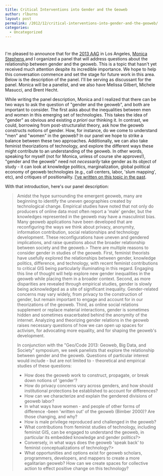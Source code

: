 ```yaml
---
title: Critical Interventions into Gender and the Geoweb
author: rlburns
layout: post
permalink: /2012/12/critical-interventions-into-gender-and-the-geoweb/
categories:
  - Uncategorized
---
```

# 

I'm pleased to announce that for the [2013 AAG][1] in Los Angeles, [Monica Stephens ][2]and I organized a panel that will address questions about the relationship between gender and the geoweb. This is a topic that hasn't yet received much attention despite its incredible importance. We hope to help this conversation commence and set the stage for future work in this area. Below is the description of the panel. I'll be serving as discussant for the panel. Monica will be a panelist, and we also have Melissa Gilbert, Michele Masucci, and Brent Hecht.

 [1]: http://www.aag.org/cs/annualmeeting
 [2]: https://sites.google.com/a/email.arizona.edu/stephens/

While writing the panel description, Monica and I realized that there can be two ways to ask the question of "gender and the geoweb", and both are important to consider. The first asks about the inequalities between men and women in this emerging set of technologies. This takes the idea of "gender" as obvious and existing *a priori* our thinking it. In contrast, we could, borrowing from post-structuralist theory, ask how the geoweb constructs notions of gender. How, for instance, do we come to understand "men" and "women" in the geoweb? In our panel we hope to strike a balance between these two approaches. Additionally, we can also take feminist theorizations of technology, and explore the different ways these might contribute to an understanding of the geoweb. In other words, speaking for myself (not for Monica, unless of course she approves!), "gender and the geoweb" need not *necessarily* take gender as its object of study - it can look at knowledge politics, marginalization, global political economy of geoweb technologies (e.g., call centers, labor, 'slum mapping', etc), and critiques of positionality. [I've written on this topic in the past][3].

 [3]: http://burnsr77.github.io/2012/04/short-position-statement-on-gender-and-the-geoweb/

With that introduction, here's our panel description:

> Amidst the hype surrounding the emergent geoweb, many are beginning to identify the uneven geographies created by technological change. Empirical studies have noted that not only do producers of online data most often report a 'male' gender, but the knowledges represented in the geoweb may have a masculinist bias. Many geoweb applications have been developed that are reconfiguring the ways we think about privacy, anonymity, information contribution, social relationships and technology development. These reconfigurations have uneven and gendered implications, and raise questions about the broader relationship between society and the geoweb.> 
> There are multiple reasons to consider gender in studies of the geoweb. First, feminist theorists have usefully explored the relationships between gender, knowledge politics, difference, and technology, with recent feminist contributions to critical GIS being particularly illuminating in this regard. Engaging this line of thought will help explore new gender inequalities in the geoweb while placing them in a broader context. Second, as more disparities are revealed through empirical studies, gender is slowly being acknowledged as a site of significant inequality. Gender-related concerns may vary widely, from privacy to the construction of gender, but remain important to engage and account for in our theorizations of the geoweb. Third, as online social relations supplement or replace material interactions, gender is sometimes hidden and sometimes exacerbated behind the anonymity of the internet. Analyzing and theorizing gender relations in the geoweb raises necessary questions of how we can open up spaces for activism, for advocating more equality, and for shaping the geoweb's development.
> 
> In conjunction with the "Geo/Code 2013: Geoweb, Big Data, and Society" symposium, we seek panelists that explore the relationship between gender and the geoweb. Questions of particular interest would include - but are not limited to - theoretical and empirical studies of these questions:
> 
> -   How does the geoweb work to construct, propagate, or break down notions of 'gender'?
> -   How do privacy concerns vary across genders, and how should institutional protections be established to account for differences?
> -   How can we characterize and explain the gendered divisions of geoweb labor?
> -   In what ways have women - and people of other forms of difference -been 'written out' of the geoweb (Bimber 2000)? Are those changing, and why?
> -   How is male privilege reproduced and challenged in the geoweb?
> -   What contributions from feminist studies of technology, including feminist GIS, can be engaged to understand the geoweb, in particular its embedded knowledge and gender politics?>
> -   Conversely, in what ways does the geoweb 'speak back' to feminist conceptualizations of technology?> 
> -   What opportunities and options exist for geoweb scholars, programmers, developers, and mappers to create a more egalitarian geoweb? How can we create spaces for collective action to effect positive change on this technology?